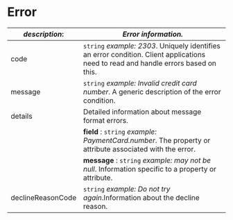 
# Error

| *description*:   | *Error information.*|
|----|----|
| code |    ``` string ```  *example: 2303*. Uniquely identifies an error condition. Client applications need to read and handle errors based on this.|
| message |     ``` string ```  *example: Invalid credit card number*. A generic description of the error condition.|
| details | Detailed information about message format errors.|
|         | **field** :  ``` string ```  *example: PaymentCard.number*. The property or attribute associated with the error.|
|         | **message** :  ``` string ```  *example: may not be null*. Information specific to a property or attribute.|
| declineReasonCode |     ``` string ```  *example: Do not try again*.Information about the decline reason.|   




  

